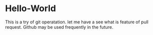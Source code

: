 # Hello-World
This is a try of git operatation.
let me have a see what is feature of pull request.
Github may be used frequently in the future.
